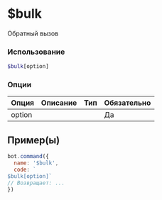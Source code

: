 # $bulk
Обратный вызов
### Использование
```php
$bulk[option]
```

### Опции

| Опция | Описание | Тип | Обязательно |
|--------|-------------|------|----------|
| option |  |  | Да |  
## Пример(ы)

```javascript
bot.command({
  name: '$bulk',
  code: `
$bulk[option]`
// Возвращает: ...
})
```